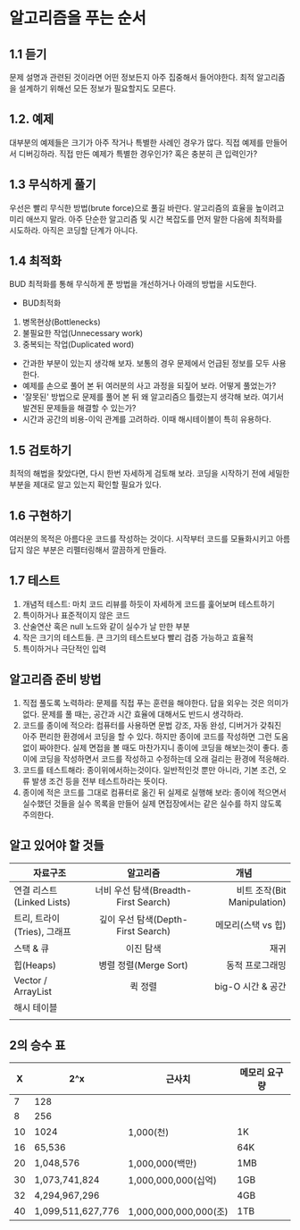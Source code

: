 # 알고리즘을 푸는 순서

## 1.1 듣기

문제 설명과 관련된 것이라면 어떤 정보든지 아주 집중해서 들어야한다. 최적 알고리즘을 설계하기 위해선 모든 정보가 필요할지도 모른다.

## 1.2. 예제

대부분의 예제들은 크기가 아주 작거나 특별한 사례인 경우가 많다. 직접 예제를 만들어서 디버깅하라. 직접 만든 예제가 특별한 경우인가? 혹은 충분히 큰 입력인가?

## 1.3 무식하게 풀기

우선은 빨리 무식한 방법(brute force)으로 풀길 바란다. 알고리즘의 효율을 높이려고 미리 애쓰지 말라. 아주 단순한 알고리즘 및 시간 복잡도를 먼저 말한 다음에 최적화를 시도하라. 아직은 코딩할 단계가 아니다.

## 1.4 최적화

BUD 최적화를 통해 무식하게 푼 방법을 개선하거나 아래의 방법을 시도한다.

* BUD최적화

1. 병목현상(Bottlenecks)
2. 불필요한 작업(Unnecessary work)
3. 중복되는 작업(Duplicated word)

* 간과한 부분이 있는지 생각해 보자. 보통의 경우 문제에서 언급된 정보를 모두 사용한다.
* 예제를 손으로 풀어 본 뒤 여러분의 사고 과정을 되짚어 보라. 어떻게 풀었는가?
* '잘못된' 방법으로 문제를 풀어 본 뒤 왜 알고리즘으 틀렸는지 생각해 보라. 여기서 발견된 문제들을 해결할 수 있는가?
* 시간과 공간의 비용-이익 관계를 고려하라. 이때 해시테이블이 특히 유용하다.

## 1.5 검토하기

최적의 해법을 찾았다면, 다시 한번 자세하게 검토해 보라. 코딩을 시작하기 전에 세밀한 부분을 제대로 알고 있는지 확인할 필요가 있다.


## 1.6 구현하기

여러분의 목적은 아름다운 코드를 작성하는 것이다. 시작부터 코드를 모듈화시키고 아름답지 않은 부분은 리펠터링해서 깔끔하게 만들라.

## 1.7 테스트

1. 개념적 테스트: 마치 코드 리뷰를 하듯이 자세하게 코드를 훑어보며 테스트하기
2. 특이하거나 표준적이지 않은 코드
3. 산술연산 혹은 null 노드와 같이 실수가 날 만한 부분
4. 작은 크기의 테스트들. 큰 크기의 테스트보다 빨리 검증 가능하고 효율적
5. 특이하거나 극단적인 입력

## 알고리즘 준비 방법

1. 직접 풀도록 노력하라: 문제를 직접 푸는 훈련을 해야한다. 답을 외우는 것은 의미가 없다. 문제를 풀 때는, 공간과 시간 효율에 대해서도 반드시 생각하라.
2. 코드를 종이에 적으라: 컴퓨터를 사용하면 문법 강조, 자동 완성, 디버거가 갖춰진 아주 편리한 환경에서 코딩을 할 수 있다. 하지만 종이에 코드를 작성하면 그런 도움없이 짜야한다. 실제 면접을 볼 때도 마찬가지니 종이에 코딩을 해보는것이 좋다. 종이에 코딩을 작성하면서 코드를 작성하고 수정하는데 오래 걸리는 환경에 적응해라.
3. 코드를 테스트해라: 종이위에서하는것이다. 일반적인것 뿐만 아니라, 기본 조건, 오류 발생 조건 등을 전부 테스트하라는 뜻이다.
4. 종이에 적은 코드를 그대로 컴퓨터로 옮긴 뒤 실제로 실행해 보라: 종이에 적으면서 실수했던 것들을 실수 목록을 만들어 실제 면접장에서는 같은 실수를 하지 않도록 주의한다.

## 알고 있어야 할 것들

|  <center>자료구조</center>   |  <center>알고리즘</center>                             |  <center>개념</center>    |
|:--------                    |:--------:                                             |--------:                  |
|연결 리스트(Linked Lists)     | <center>너비 우선 탐색(Breadth-First Search) </center> |비트 조작(Bit Manipulation) |
|트리, 트라이(Tries), 그래프   | <center>깊이 우선 탐색(Depth-First Search) </center>    |메모리(스택 vs 힙)          |
|스택 & 큐                    | <center>이진 탐색 </center>                             |재귀                       |
|힙(Heaps)                    | <center>병렬 정렬(Merge Sort) </center>                 |동적 프로그래밍             |
|Vector / ArrayList           | <center>퀵 정렬 </center>                               |big-O 시간 & 공간          |
|해시 테이블                   | <center>  </center>                                      |                           |
| || |


## 2의 승수 표

| <center>X</center> |  <center>2^x</center>  |<center>근사치</center> | <center>메모리 요구량</center> |
|:-------- |:-------- |:-------- |:-------- |
|7  | 128 | | |
|8  | 256 | | |
|10 | 1024 | 1,000(천) | 1K |
|16 | 65,536 |  | 64K |
|20 | 1,048,576 | 1,000,000(백만) | 1MB |
|30 | 1,073,741,824 | 1,000,000,000(십억) | 1GB |
|32 | 4,294,967,296 |  | 4GB |
|40 | 1,099,511,627,776 | 1,000,000,000,000(조) | 1TB |
